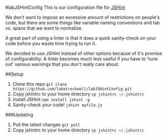 #labJSHintConfig
This is our configuration file for [JSHint](http://www.jshint.com/)

We don't want to impose an excessive amount of restrictions on people's code, but there are some things like variable naming conventions and tab vs. space that we want to normalize.

A great part of using a linter is that it does a quick sanity-check on your code before you waste time trying to run it.

We decided to use JSHint instead of other options because of it's promise of configurability. A linter becomes much less useful if you have to 'tune out' various warnings that you don't really care about.


##Setup
1. Clone this repo `git clone https://github.com/labatrockwell/labJSHintConfig.git`
2. Copy jshintrc to your home driectory `cp jshintrc ~/.jshintrc`
3. Install JSHint `npm install jshint -g`
4. Sanity-check your code! `jshint myfile.js`

###Updating
1. Pull the latest changes `git pull`
2. Copy jshintrc to your home directory `cp jshintrc ~/.jshintrc`

